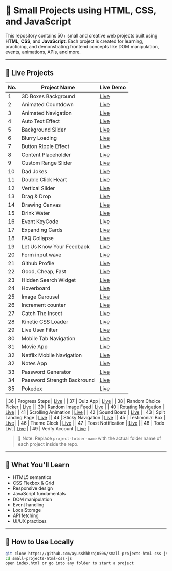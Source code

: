 # 🚀 Small Projects using HTML, CSS, and JavaScript

This repository contains 50+ small and creative web projects built using **HTML**, **CSS**, and **JavaScript**. Each project is created for learning, practicing, and demonstrating frontend concepts like DOM manipulation, events, animations, APIs, and more.

---

## 📌 Live Projects

| No. | Project Name                | Live Demo                                                            |
| --- | --------------------------- | -------------------------------------------------------------------- |
| 1   | 3D Boxes Background         | [Live](http://127.0.0.1:3000/3dbackground_boxes/index.html)          |
| 2   | Animated Countdown          | [Live](http://127.0.0.1:3000/animated_countdown/index.html)          |
| 3   | Animated Navigation         | [Live](http://127.0.0.1:3000/animation_navigation/index.html)        |
| 4   | Auto Text Effect            | [Live](http://127.0.0.1:3000/autotext_effect/index.html)             |
| 5   | Background Slider           | [Live](http://127.0.0.1:3000/background_slider/index.html)           |
| 6   | Blurry Loading              | [Live](http://127.0.0.1:3000/blurry_loading/index.html)              |
| 7   | Button Ripple Effect        | [Live](http://127.0.0.1:3000/button_ripple/index.html)               |
| 8   | Content Placeholder         | [Live](http://127.0.0.1:3000/content_placeholder/index.html)         |
| 9   | Custom Range Slider         | [Live](http://127.0.0.1:3000/customrange_slider/index.html)          |
| 10  | Dad Jokes                   | [Live](http://127.0.0.1:3000/dad_jokes/index.html)                   |
| 11  | Double Click Heart          | [Live](http://127.0.0.1:3000/doubleheart_clicker/index.html)         |
| 12  | Vertical Slider             | [Live](http://127.0.0.1:3000/doublevertical_slider/index.html)       |
| 13  | Drag & Drop                 | [Live](http://127.0.0.1:3000/dragNdrop/index.html)                   |
| 14  | Drawing Canvas              | [Live](http://127.0.0.1:3000/drawing_app/index.html)                 |
| 15  | Drink Water                 | [Live](http://127.0.0.1:3000/drink_water/index.html)                 |
| 16  | Event KeyCode               | [Live](http://127.0.0.1:3000/event-keycodes/index.html)              |
| 17  | Expanding Cards             | [Live](http://127.0.0.1:3000/expanding_cards/index.html)             |
| 18  | FAQ Collapse                | [Live](http://127.0.0.1:3000/faq_collapse/index.html)                |
| 19  | Let Us Know Your Feedback   | [Live](http://127.0.0.1:3000/feedbackui_design/index.html)           |
| 20  | Form input wave             | [Live](http://127.0.0.1:3000/form_wave_animation/index.html)         |
| 21  | Github Profile              | [Live](http://127.0.0.1:3000/github_profiles/index.html)             |
| 22  | Good, Cheap, Fast           | [Live](http://127.0.0.1:3000/goodcheapfast/index.html)               |
| 23  | Hidden Search Widget        | [Live](http://127.0.0.1:3000/hidden_search_widget/index.html)        |
| 24  | Hoverboard                  | [Live](http://127.0.0.1:3000/hoverboard/index.html)                  |
| 25  | Image Carousel              | [Live](http://127.0.0.1:3000/image_carousel/index.html)              |
| 26  | Increment counter           | [Live](http://127.0.0.1:3000/incrementing_counter/index.html)        |
| 27  | Catch The Insect            | [Live](http://127.0.0.1:3000/insectcatch_game/index.html)            |
| 28  | Kinetic CSS Loader          | [Live](http://127.0.0.1:3000/kinetic_css_loader/index.html)          |
| 29  | Live User Filter            | [Live](http://127.0.0.1:3000/liveuser_filter/index.html)             |
| 30  | Mobile Tab Navigation       | [Live](http://127.0.0.1:3000/mobiletab_navigation/index.html)        |
| 31  | Movie App                   | [Live](http://127.0.0.1:3000/movie_app/index.html)                   |
| 32  | Netflix Mobile Navigation   | [Live](http://127.0.0.1:3000/netflix_navigation/index.html)          |
| 32  | Notes App                   | [Live](http://127.0.0.1:3000/notes_app/index.html)                   |
| 33  | Password Generator          | [Live](http://127.0.0.1:3000/password_generator/index.html)          |
| 34  | Password Strength Backround | [Live](http://127.0.0.1:3000/passwordstrength_background/index.html) |
| 35  | Pokedex                     | [Live](http://127.0.0.1:3000/pokedex/index.html)                     |

| 36 | Progress Steps | [Live](http://127.0.0.1:3000/progress_steps/index.html) |
| 37 | Quiz App | [Live](http://127.0.0.1:3000/quiz_app/index.html) |
| 38 | Random Choice Picker | [Live](http://127.0.0.1:3000/random_choice_picker/index.html) |
| 39 | Random Image Feed | [Live](http://127.0.0.1:3000/randomimage_generator/index.html) |
| 40 | Rotating Navigation | [Live](http://127.0.0.1:3000/rotating_navigation/index.html) |
| 41 | Scrolling Animation | [Live](http://127.0.0.1:3000/scrolling_animation/index.html) |
| 42 | Sound Board | [Live](http://127.0.0.1:3000/sound_board/index.html) |
| 43 | Split Landing Page | [Live](http://127.0.0.1:3000/split_landing_page/index.html) |
| 44 | Sticky Navigation | [Live](http://127.0.0.1:3000/sticky_navbar/index.html) |
| 45 | Testimonial Box | [Live](http://127.0.0.1:3000/testimonialbox_switcher/index.html) |
| 46 | Theme Clock | [Live](http://127.0.0.1:3000/theme_clock/index.html) |
| 47 | Toast Notification | [Live](http://127.0.0.1:3000/toast_notification/index.html) |
| 48 | Todo List | [Live](http://127.0.0.1:3000/todo_list/index.html) |
| 49 | Verify Account | [Live](http://127.0.0.1:3000/verifyacc_ui/index.html) |

> 📝 Note: Replace `project-folder-name` with the actual folder name of each project inside the repo.

---

## 🧠 What You'll Learn

- HTML5 semantics
- CSS Flexbox & Grid
- Responsive design
- JavaScript fundamentals
- DOM manipulation
- Event handling
- LocalStorage
- API fetching
- UI/UX practices

---

## 🧾 How to Use Locally

```bash
git clone https://github.com/ayusshhhraj0506/small-projects-html-css-js.git
cd small-projects-html-css-js
open index.html or go into any folder to start a project
```
